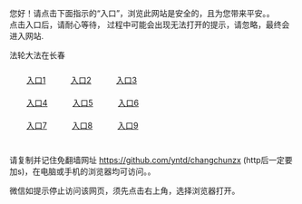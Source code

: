 您好！请点击下面指示的“入口”，浏览此网站是安全的，且为您带来平安。。 <br/>
点击入口后，请耐心等待， 过程中可能会出现无法打开的提示，请忽略，最终会进入网站. </br>

法轮大法在长春<br/>
<div style="padding:10px"><a style="margin:20px" target="_blank" href="https://dya2fwo2nu7v4.cloudfront.net/2Qpsp?wfkyzae" id="ccLink1" rel="nofollow">入口1</a> <a target="_blank" style="margin:20px" href="https://dokvnk4r2re1g.cloudfront.net/2Qpsp?zkcqapk" id="ccLink2" rel="nofollow">入口2</a> <a style="margin:20px" target="_blank" href="https://d2eq6fmc2z2v9f.cloudfront.net/2Qpsp?pzahj" id="ccLink3" rel="nofollow">入口3</a></div>

<div style="padding:10px" ><a style="margin:20px" target="_blank" href="https://dya2fwo2nu7v4.cloudfront.net/2Qpsp?wfkyzae" id="ccLink4" rel="nofollow">入口4</a> <a style="margin:20px" href="https://dokvnk4r2re1g.cloudfront.net/2Qpsp?zkcqapk" target="_blank" id="ccLink5" rel="nofollow">入口5</a> <a style="margin:20px" href="https://d2eq6fmc2z2v9f.cloudfront.net/2Qpsp?pzahj" target="_blank" id="ccLink6" rel="nofollow">入口6</a></div>

<div style="padding:10px"><a style="margin:20px" target="_blank" href="https://dya2fwo2nu7v4.cloudfront.net/2Qpsp?wfkyzae" id="ccLink7" rel="nofollow">入口7</a> <a style="margin:20px" href="https://dokvnk4r2re1g.cloudfront.net/2Qpsp?zkcqapk" target="_blank" id="ccLink8" rel="nofollow">入口8</a> <a style="margin:20px" target="_blank" href="https://d2eq6fmc2z2v9f.cloudfront.net/2Qpsp?pzahj" id="ccLink9" rel="nofollow">入口9</a></div>

<br/>



请复制并记住免翻墙网址 https://github.com/yntd/changchunzx (http后一定要加s)，在电脑或手机的浏览器均可访问。。<br/>

微信如提示停止访问该网页，须先点击右上角，选择浏览器打开。
